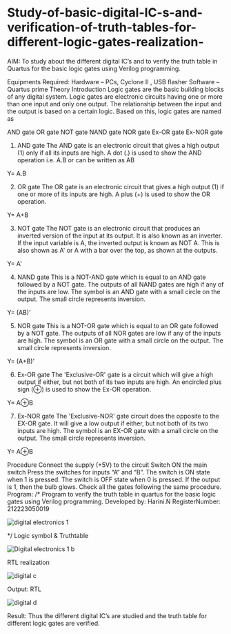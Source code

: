# Study-of-basic-digital-IC-s-and-verification-of-truth-tables-for-different-logic-gates-realization-
 AIM:
To study about the different digital IC’s and to verify the truth table in Quartus for the basic logic gates using Verilog programming.

Equipments Required:
Hardware – PCs, Cyclone II , USB flasher
Software – Quartus prime
Theory
Introduction
Logic gates are the basic building blocks of any digital system. Logic gates are electronic circuits having one or more than one input and only one output. The relationship between the input and the output is based on a certain logic. Based on this, logic gates are named as

AND gate
OR gate
NOT gate
NAND gate
NOR gate
Ex-OR gate
Ex-NOR gate
1) AND gate
The AND gate is an electronic circuit that gives a high output (1) only if all its inputs are high. A dot (.) is used to show the AND operation i.e. A.B or can be written as AB

Y= A.B

2) OR gate
The OR gate is an electronic circuit that gives a high output (1) if one or more of its inputs are high. A plus (+) is used to show the OR operation.

Y= A+B

3) NOT gate
The NOT gate is an electronic circuit that produces an inverted version of the input at its output. It is also known as an inverter. If the input variable is A, the inverted output is known as NOT A. This is also shown as A' or A with a bar over the top, as shown at the outputs.

Y= A'

4) NAND gate
This is a NOT-AND gate which is equal to an AND gate followed by a NOT gate. The outputs of all NAND gates are high if any of the inputs are low. The symbol is an AND gate with a small circle on the output. The small circle represents inversion.

Y= (AB)’

5) NOR gate
This is a NOT-OR gate which is equal to an OR gate followed by a NOT gate. The outputs of all NOR gates are low if any of the inputs are high. The symbol is an OR gate with a small circle on the output. The small circle represents inversion.

Y= (A+B)’

6) Ex-OR gate
The 'Exclusive-OR' gate is a circuit which will give a high output if either, but not both of its two inputs are high. An encircled plus sign (⊕) is used to show the Ex-OR operation.

Y= A⊕B

7) Ex-NOR gate
The 'Exclusive-NOR' gate circuit does the opposite to the EX-OR gate. It will give a low output if either, but not both of its two inputs are high. The symbol is an EX-OR gate with a small circle on the output. The small circle represents inversion.

Y= A⊕B

Procedure
Connect the supply (+5V) to the circuit
Switch ON the main switch
Press the switches for inputs “A” and “B”. The switch is ON state when 1 is pressed. The switch is OFF state when 0 is pressed.
If the output is 1, then the bulb glows.
Check all the gates following the same procedure.
Program:
/*
Program to verify the truth table in quartus for the basic logic gates using Verilog programming.
Developed by: Harini.N
RegisterNumber: 212223050019 

![digital electronics 1](https://github.com/Hariniselvan21/Study-of-basic-digital-IC-s-and-verification-of-truth-tables-for-different-logic-gates-realization-/assets/155089072/d07dcb54-ac8c-4fdf-a4fa-7d23b47a9ae9)

*/
Logic symbol & Truthtable

![Digital electronics 1 b](https://github.com/Hariniselvan21/Study-of-basic-digital-IC-s-and-verification-of-truth-tables-for-different-logic-gates-realization-/assets/155089072/f0279acb-1241-431f-a2a7-d10814515ac3)



RTL realization


![digital c](https://github.com/Hariniselvan21/Study-of-basic-digital-IC-s-and-verification-of-truth-tables-for-different-logic-gates-realization-/assets/155089072/372aba66-7db9-4161-8452-cc564c4cd44b)


Output:
RTL

![digital d](https://github.com/Hariniselvan21/Study-of-basic-digital-IC-s-and-verification-of-truth-tables-for-different-logic-gates-realization-/assets/155089072/bf25784d-89cf-4cb3-bfde-3c1d2f19ca04)



Result:
Thus the different digital IC’s are studied and the truth table for different logic gates are verified.
